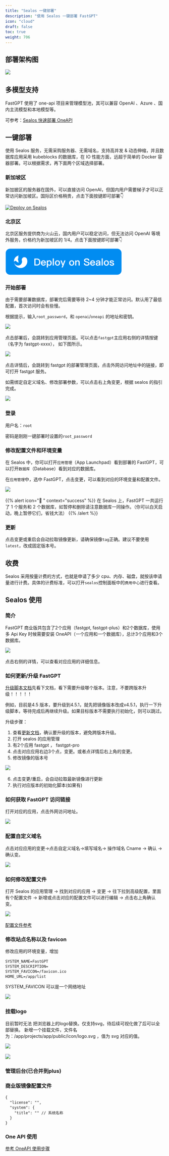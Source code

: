 ```yaml
---
title: "Sealos 一键部署"
description: "使用 Sealos 一键部署 FastGPT"
icon: "cloud"
draft: false
toc: true
weight: 706
---
```


## 部署架构图

![](/imgs/sealos-fastgpt.webp)

## 多模型支持

FastGPT 使用了 one-api 项目来管理模型池，其可以兼容 OpenAI 、Azure 、国内主流模型和本地模型等。

可参考：[Sealos 快速部署 OneAPI](/docs/development/one-api)


## 一键部署

使用 Sealos 服务，无需采购服务器、无需域名，支持高并发 & 动态伸缩，并且数据库应用采用 kubeblocks 的数据库，在 IO 性能方面，远超于简单的 Docker 容器部署。可以根据需求，再下面两个区域选择部署。

### 新加坡区

新加披区的服务器在国外，可以直接访问 OpenAI，但国内用户需要梯子才可以正常访问新加坡区。国际区价格稍贵，点击下面按键即可部署👇

<a href="https://template.cloud.sealos.io/deploy?templateName=fastgpt" rel="external" target="_blank"><img src="https://cdn.jsdelivr.net/gh/labring-actions/templates@main/Deploy-on-Sealos.svg" alt="Deploy on Sealos"/></a>

### 北京区

北京区服务提供商为火山云，国内用户可以稳定访问，但无法访问 OpenAI 等境外服务，价格约为新加坡区的 1/4。点击下面按键即可部署👇

<a href="https://bja.sealos.run/?openapp=system-template%3FtemplateName%3Dfastgpt" rel="external" target="_blank"><img src="https://raw.githubusercontent.com/labring-actions/templates/main/Deploy-on-Sealos.svg" alt="Deploy on Sealos"/></a>

### 开始部署

由于需要部署数据库，部署完后需要等待 2~4 分钟才能正常访问。默认用了最低配置，首次访问时会有些慢。

根据提示，输入`root_password`，和 `openai`/`oneapi` 的地址和密钥。

![](/imgs/sealos1.png)

点击部署后，会跳转到应用管理页面。可以点击`fastgpt`主应用右侧的详情按键（名字为 fastgpt-xxxx）， 如下图所示。

![](/imgs/sealos-deploy1.jpg)

点击详情后，会跳转到 fastgpt 的部署管理页面，点击外网访问地址中的链接，即可打开 fastgpt 服务。

如需绑定自定义域名、修改部署参数，可以点击右上角变更，根据 sealos 的指引完成。

![](/imgs/sealos2.png)

### 登录

用户名：`root`

密码是刚刚一键部署时设置的`root_password`

### 修改配置文件和环境变量

在 Sealos 中，你可以打开`应用管理`（App Launchpad）看到部署的 FastGPT，可以打开`数据库`（Database）看到对应的数据库。

在`应用管理`中，选中 FastGPT，点击变更，可以看到对应的环境变量和配置文件。

![](/imgs/fastgptonsealos1.png)

{{% alert icon="🤖 " context="success" %}}
在 Sealos 上，FastGPT 一共运行了 1 个服务和 2 个数据库，如暂停和删除请注意数据库一同操作。（你可以白天启动，晚上暂停它们，省钱大法）
{{% /alert %}}

### 更新

点击变更或重启会自动拉取镜像更新，请确保镜像`tag`正确。建议不要使用`latest`，改成固定版本号。

## 收费

Sealos 采用按量计费的方式，也就是申请了多少 cpu、内存、磁盘，就按该申请量进行计费。具体的计费标准，可以打开`sealos`控制面板中的`费用中心`进行查看。

## Sealos 使用

### 简介

FastGPT 商业版共包含了2个应用（fastgpt, fastgpt-plus）和2个数据库，使用多 Api Key 时候需要安装 OneAPI（一个应用和一个数据库），总计3个应用和3个数据库。

![](/imgs/onSealos1.png)

点击右侧的详情，可以查看对应应用的详细信息。

### 如何更新/升级 FastGPT
[升级脚本文档](https://doc.fastgpt.in/docs/development/upgrading/)先看下文档，看下需要升级哪个版本。注意，不要跨版本升级！！！！！

例如，目前是4.5 版本，要升级到4.5.1，就先把镜像版本改成v4.5.1，执行一下升级脚本，等待完成后再继续升级。如果目标版本不需要执行初始化，则可以跳过。

升级步骤：

1. 查看[更新文档](/docs/development/upgrading/intro/)，确认要升级的版本，避免跨版本升级。
2. 打开 sealos 的应用管理
3. 有2个应用 fastgpt ， fastgpt-pro
4. 点击对应应用右边3个点，变更。或者点详情后右上角的变更。
5. 修改镜像的版本号

![](/imgs/onsealos2.png)

6. 点击变更/重启，会自动拉取最新镜像进行更新
7. 执行对应版本的初始化脚本(如果有)

### 如何获取 FastGPT 访问链接

打开对应的应用，点击外网访问地址。

![](/imgs/onsealos3.png)

### 配置自定义域名

点击对应应用的变更->点击自定义域名->填写域名-> 操作域名 Cname -> 确认 -> 确认变。

![](/imgs/onsealos4.png)

### 如何修改配置文件

打开 Sealos 的应用管理 -> 找到对应的应用 -> 变更 -> 往下拉到高级配置，里面有个配置文件 -> 新增或点击对应的配置文件可以进行编辑 -> 点击右上角确认变。

![](/imgs/onsealos5.png)

[配置文件参考](https://doc.fastgpt.in/docs/development/configuration/)

### 修改站点名称以及 favicon
修改应用的环境变量，增加

```
SYSTEM_NAME=FastGPT
SYSTEM_DESCRIPTION=
SYSTEM_FAVICON=/favicon.ico
HOME_URL=/app/list
```

SYSTEM_FAVICON 可以是一个网络地址

![](/imgs/onsealos6.png)

### 挂载logo
目前暂时无法 把浏览器上的logo替换。仅支持svg，待后续可视化做了后可以全部替换。
新增一个挂载文件，文件名为：/app/projects/app/public/icon/logo.svg ，值为 svg 对应的值。

![](/imgs/onsealos7.png)

![](/imgs/onsealos8.png)

### 管理后台(已合并到plus)

### 商业版镜像配置文件

```
{
  "license": "",
  "system": {
    "title": "" // 系统名称
  }
}
```

### One API 使用

[参考 OneAPI 使用步骤](/docs/development/one-api/)